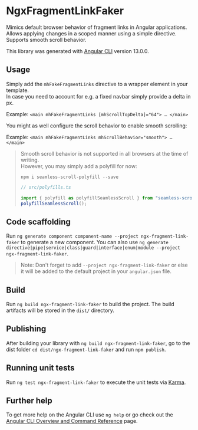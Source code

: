 # NgxFragmentLinkFaker

Mimics default browser behavior of fragment links in Angular applications.\
Allows applying changes in a scoped manner using a simple directive.\
Supports smooth scroll behavior.

This library was generated with [Angular CLI](https://github.com/angular/angular-cli) version 13.0.0.

## Usage

Simply add the `mhFakeFragmentLinks` directive to a wrapper element in your template.\
In case you need to account for e.g. a fixed navbar simply provide a delta in px.

Example: `<main mhFakeFragmentLinks [mhScrollTopDelta]="64"> … </main>`

You might as well configure the scroll behavior to enable smooth scrolling:

Example: `<main mhFakeFragmentLinks mhScrollBehavior="smooth"> … </main>`

> Smooth scroll behavior is not supported in all browsers at the time of writing.\
> However, you may simply add a polyfill for now:
> 
> `npm i seamless-scroll-polyfill --save`
> 
> ```ts
> // src/polyfills.ts
> 
> import { polyfill as polyfillSeamlessScroll } from "seamless-scroll-polyfill";
> polyfillSeamlessScroll();
> ```

## Code scaffolding

Run `ng generate component component-name --project ngx-fragment-link-faker` to generate a new component. You can also use `ng generate directive|pipe|service|class|guard|interface|enum|module --project ngx-fragment-link-faker`.
> Note: Don't forget to add `--project ngx-fragment-link-faker` or else it will be added to the default project in your `angular.json` file. 

## Build

Run `ng build ngx-fragment-link-faker` to build the project. The build artifacts will be stored in the `dist/` directory.

## Publishing

After building your library with `ng build ngx-fragment-link-faker`, go to the dist folder `cd dist/ngx-fragment-link-faker` and run `npm publish`.

## Running unit tests

Run `ng test ngx-fragment-link-faker` to execute the unit tests via [Karma](https://karma-runner.github.io).

## Further help

To get more help on the Angular CLI use `ng help` or go check out the [Angular CLI Overview and Command Reference](https://angular.io/cli) page.
